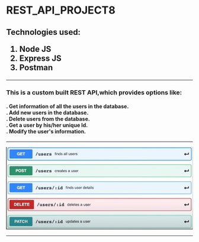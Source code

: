 # REST_API_PROJECT8

<h2>
Technologies used:
<br>
  
1) Node JS
2) Express JS
3) Postman
 
<hr>


<h3>This is a custom built REST API,which provides options like:</h3>

<h4>. Get information of all the users in the database. <br>
. Add new users in the database. <br>
. Delete users from the database. <br>
. Get a user by his/her unique Id. <br>
. Modify the user's information. <br>
</h4>
<hr>
<p align="center">
  <img src="REST_API_pic.jpg"/>
</p>

<hr>

